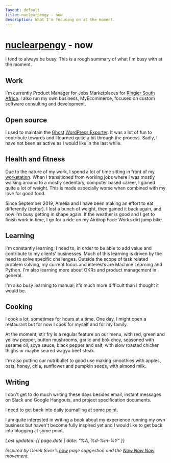 ```yaml
---
layout: default
title: nuclearpengy - now
description: What I'm focusing on at the moment.
---
```


<h1><a href="{{site.url}}">nuclearpengy</a> - now</h1>

I tend to always be busy. This is a rough summary of what I'm busy with at the moment.

## Work
I'm currently Product Manager for Jobs Marketplaces for [Ringier South Africa](https://www.ringier.co.za/). I also run my own business, MyEcommerce, focused on custom software consulting and development.

## Open source
I used to maintain the [Ghost](https://ghost.org/) [WordPress Exporter](https://wordpress.org/plugins/ghost/). It was a lot of fun to contribute towards and I learned quite a bit through the process. Sadly, I have not been as active as I would like in the last while.

## Health and fitness
Due to the nature of my work, I spend a lot of time sitting in front of my <a href="{{site.baseurl}}/gear/#workstation">workstation</a>. When I transitioned from working jobs where I was mostly walking around to a mostly sedentary, computer based career, I gained quite a lot of weight. This is made especially worse when combined with my love for good food.

Since September 2019, Amelia and I have been making an effort to eat differently (better). I lost a bunch of weight, then gained it back again, and now I'm busy getting in shape again. If the weather is good and I get to finish work in time, I go for a ride on my Airdrop Fade Works dirt jump bike.

## Learning
I'm constantly learning; I need to, in order to be able to add value and contribute to my clients' businesses. Much of this learning is driven by the need to solve specific challenges. Outside the scope of task related problem solving, my current focus and interests are Machine Learning and Python. I'm also learning more about OKRs and product management in general.

I'm also busy learning to manual; it's much more difficult than I thought it would be.

## Cooking
I cook a lot, sometimes for hours at a time. One day, I might open a restaurant but for now I cook for myself and for my family.

At the moment, stir fry is a regular feature on our menu, with red, green and yellow pepper, button mushrooms, garlic and bok choy, seasoned with sesame oil, soya sauce, black pepper and salt, with slow roasted chicken thighs or maybe seared wagyu beef steak.

I'm also putting our nutribullet to good use making smoothies with apples, oats, honey, chia, sunflower and pumpkin seeds, with almond milk.

## Writing
I don't get to do much writing these days besides email, instant messages on Slack and Google Hangouts, and project specification documents.

<!--Besides email and instant messages on Slack and Google Hangouts, my main writing activity is daily journaling which I've been doing consistently since Wednesday, 28 December 2016. Initially attempted as a bit of a [30 Day Challenge](https://www.ted.com/talks/matt_cutts_try_something_new_for_30_days) but eventually ended up turning into my alternative to posting random things on social media that most people don't care about reading anyway. -->

I need to get back into daily journalling at some point.

I am quite interested in writing a book about my experience running my own business but haven't become fully inspired yet and I would like to get back into blogging at some point. <!-- but for now, journaling consistently is where it is at. -->

_Last updated: {{ page.date | date: "%A, %d-%m-%Y" }}_

_Inspired by Derek Siver’s [now](https://sivers.org/now) page suggestion and the [Now Now Now](https://nownownow.com/) movement._
